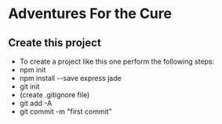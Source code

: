 # Adventures For the Cure

## Create this project
* To create a project like this one perform the following steps:
 * npm init
 * npm install --save express jade
 * git init
 * (create .gitignore file)
 * git add -A
 * git commit -m "first commit"
